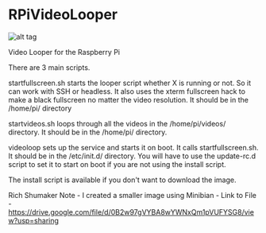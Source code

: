 RPiVideoLooper
==============
![alt tag](https://raw.github.com/StevenHickson/RPiVideoLooper/master/looper.png)

Video Looper for the Raspberry Pi

There are 3 main scripts.

startfullscreen.sh starts the looper script whether X is running or not. So it can work with SSH or headless. It also uses the xterm fullscreen hack to make a black fullscreen no matter the video resolution. It should be in the /home/pi/ directory

startvideos.sh loops through all the videos in the /home/pi/videos/ directory. It should be in the /home/pi/ directory.

videoloop sets up the service and starts it on boot. It calls startfullscreen.sh. It should be in the /etc/init.d/ directory.
You will have to use the update-rc.d script to set it to start on boot if you are not using the install script.

The install script is available if you don't want to download the image.

Rich Shumaker Note - I created a smaller image using Minibian - Link to File - https://drive.google.com/file/d/0B2w97gVYBA8wYWNxQm1pVUFYSG8/view?usp=sharing
